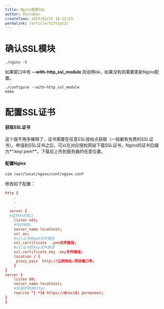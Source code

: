 ```yaml
---
title: Nginx配置SSL
author: UncleDon
createTime: 2025/02/21 16:12:23
permalink: /article/527x1qt2/
---
```

# 确认SSL模块

```shell
./nginx -V
```

如果窗口中有 **--with-http_ssl_module** 则说明ok，如果没有则需要更新Nginx配置。

```
./configure --with-http_ssl_module
make
```

# 配置SSL证书

#### 获取SSL证书

这个就不用多解释了，证书需要在任意SSL授权点获取（一般都有免费的SSL证书）。申请到SSL证书之后，可以在对应授权网站下载SSL证书，Nginx的证书后缀为**.key/.pem**。下载后上传到服务器的任意位置。

#### 配置Nginx

```shell
vim /usr/local/nginx/conf/nginx.conf
```

修改如下配置：

```nginx.conf
http {
    .
    .
    .
  server {
  #监听443端口
    listen 443;
    #你的域名
    server_name localhost; 
    ssl on;
    #ssl证书的pem文件路径
    ssl_certificate  .pem文件路径;
    #ssl证书的key文件路径
    ssl_certificate_key .key文件路径;
    location / {
     proxy_pass  http://公网地址:项目端口号;
    }
}
server {
    listen 80;
    server_name localhost;
    #将请求转成https
    rewrite ^(.*)$ https://$host$1 permanent;
}
}
```

